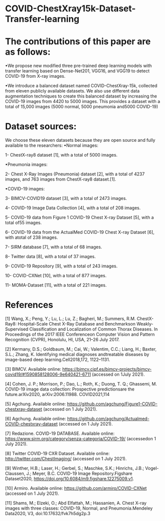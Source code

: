 # COVID-ChestXray15k-Dataset-Transfer-learning

# The contributions of this paper are as follows:
•We  propose  new  modified  three  pre-trained  deep  learning  models  with  transfer learning  based  on  Dense-Net201,  VGG16,  and  VGG19  to  detect  COVID-19  from X-ray images.

•We introduce a balanced dataset named COVID-ChestXray-15k, collected from eleven publicly available datasets. We also use different data augmentation techniques to create this balanced dataset by increasing the COVID-19 images from 4420 to 5000 images. This provides a dataset with a total of 15,000 images (5000 normal, 5000 pneumonia and5000 COVID-19)

# Dataset sources:
We choose these eleven datasets because they are open source and fully available to the researchers:
•Normal images:

1- ChestX-ray8 dataset [1], with a total of 5000 images.

•Pneumonia images:

2- Chest X-Ray Images (Pneumonia) dataset [2], with a total of 4237 images, and 763 images from ChestX-ray8 dataset.[1].

•COVID-19 images:

3- BIMCV-COVID19 dataset [3], with a total of 2473 images.

4- COVID-19 Image Data Collection [4], with a total of 208 images.

5- COVID-19 data from Figure 1 COVID-19 Chest X-ray Dataset [5], with a total of55 images.

6- COVID-19 data from the ActualMed COVID-19 Chest X-ray Dataset [6], with atotal of 238 images.

7- SIRM database [7], with a total of 68 images.

8- Twitter data [8], with a total of 37 images.

9- COVID-19 Repository [9], with a total of 243 images.

10- COVID-CXNet [10], with a total of 877 images.

11- MOMA-Dataset [11], with a total of 221 images.

# References 
[1] Wang, X.; Peng, Y.; Lu, L.; Lu, Z.; Bagheri, M.; Summers, R.M. ChestX-Ray8: Hospital-Scale Chest X-Ray Database and Benchmarkson Weakly-Supervised Classification and Localization of Common Thorax Diseases. In Proceedings of the 2017 IEEE Conferenceon Computer Vision and Pattern Recognition (CVPR), Honolulu, HI, USA, 21–26 July 2017.

[2] Kermany, D.S.; Goldbaum, M.; Cai, W.; Valentim, C.C.; Liang, H.; Baxter, S.L.; Zhang, K. Identifying medical diagnoses andtreatable diseases by image-based deep learning.Cell2018,172, 1122–1131.

[3] BIMCV. Available online: https://bimcv.cipf.es/bimcv-projects/bimcv-covid19/#1590858128006-9e640421-6711 (accessed on 1July 2021).

[4] Cohen, J. P.; Morrison, P.; Dao, L.; Roth, K.; Duong, T. Q.; Ghassemi, M. COVID-19 image data collection: Prospective predictionsare the future.arXiv2020, arXiv:2006.11988.
COVID2021,114

[5] Agchung. Available online: https://github.com/agchung/Figure1-COVID-chestxray-dataset (accessed on 1 July 2021).

[6] Agchung. Available online: https://github.com/agchung/Actualmed-COVID-chestxray-dataset (accessed on 1 July 2021).

[7] Redazione. COVID-19 DATABASE. Available online: https://www.sirm.org/category/senza-categoria/COVID-19/ (accessedon 1 July 2021).

[8] Twitter COVID-19 CXR Dataset. Available online: http://twitter.com/ChestImaging/ (accessed on 1 July 2021).

[9] Winther, H.B.; Laser, H.; Gerbel, S.; Maschke, S.K.; Hinrichs, J.B.; Vogel-Claussen, J.; Meyer, B.C. COVID-19 Image Repository.Figshare Dataset2020, https://doi.org/10.6084/m9.figshare.12275009.v1.

[10] Armiro. Available online: https://github.com/armiro/COVID-CXNet (accessed on 1 July 2021).

[11] Shams, M.; Elzeki, O.; Abd Elfattah, M.; Hassanien, A. Chest X-ray images with three classes: COVID-19, Normal, and Pneumonia.Mendeley Data2020, V3, doi:10.17632/fvk7h5dg2p.3
